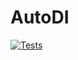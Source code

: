 # AutoDI

[![Tests](https://github.com/andreastdev/AutoDI/actions/workflows/tests.yml/badge.svg)](https://github.com/andreastdev/AutoDI/actions/workflows/tests.yml)
